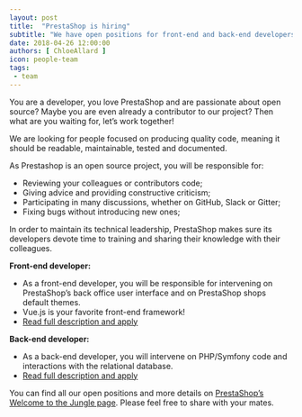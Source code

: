```yaml
---
layout: post
title:  "PrestaShop is hiring"
subtitle: "We have open positions for front-end and back-end developers"
date: 2018-04-26 12:00:00
authors: [ ChloeAllard ]
icon: people-team
tags:
 - team
---
```


You are a developer, you love PrestaShop and are passionate about open source? Maybe you are even already a contributor to our project? Then what are you waiting for, let’s work together!

We are looking for people focused on producing quality code, meaning it should be readable, maintainable, tested and documented.

As Prestashop is an open source project, you will be responsible for: 

* Reviewing your colleagues or contributors code;
* Giving advice and providing constructive criticism;
* Participating in many discussions, whether on GitHub, Slack or Gitter;
* Fixing bugs without introducing new ones;

In order to maintain its technical leadership, PrestaShop makes sure its developers devote time to training and sharing their knowledge with their colleagues.

**Front-end developer:**
* As a front-end developer, you will be responsible for intervening on PrestaShop’s back office user interface and on PrestaShop shops default themes.
* Vue.js is your favorite front-end framework!
* [Read full description and apply](https://www.welcometothejungle.co/companies/prestashop/jobs/developpeur-front-end_paris)


**Back-end developer:**
* As a back-end developer, you will intervene on PHP/Symfony code and interactions with the relational database.
* [Read full description and apply](https://www.welcometothejungle.co/companies/prestashop/jobs/developpeur-back-end_paris)


You can find all our open positions and more details on [PrestaShop’s Welcome to the Jungle page](https://www.welcometothejungle.co/companies/prestashop). Please feel free to share with your mates.
